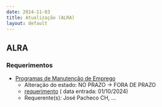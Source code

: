 ```yaml
---
date: 2024-11-03
title: Atualização (ALRA)
layout: default
---
```

## ALRA

### Requerimentos

* [Programas de Manutenção de Emprego](http://base.alra.pt:82/4DACTION/w_pesquisa_registo/4/8528)
  * Alteração do estado: NO PRAZO → FORA DE PRAZO
  * [requerimento](http://base.alra.pt:82/Doc_Req/XIIIreque162.pdf) ( data entrada: 01/10/2024)
  * Requerente(s): José Pacheco CH, ...

